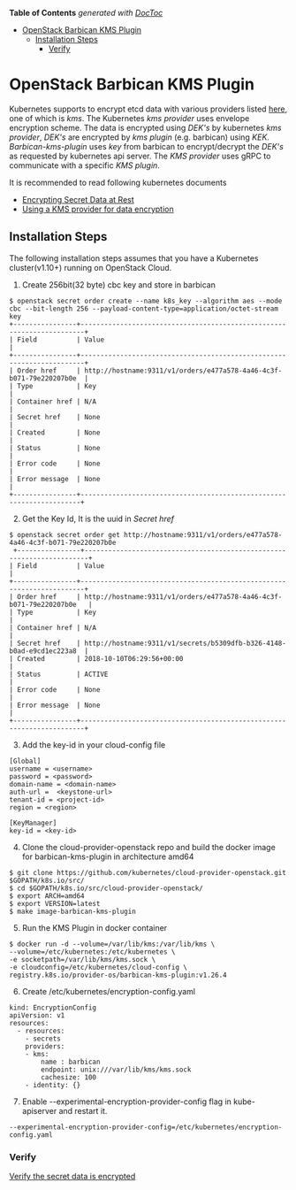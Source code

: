 <!-- START doctoc generated TOC please keep comment here to allow auto update -->
<!-- DON'T EDIT THIS SECTION, INSTEAD RE-RUN doctoc TO UPDATE -->
**Table of Contents**  *generated with [DocToc](https://github.com/thlorenz/doctoc)*

- [OpenStack Barbican KMS Plugin](#openstack-barbican-kms-plugin)
  - [Installation Steps](#installation-steps)
    - [Verify](#verify)

<!-- END doctoc generated TOC please keep comment here to allow auto update -->

# OpenStack Barbican KMS Plugin
Kubernetes supports to encrypt etcd data with various providers listed [here](https://kubernetes.io/docs/tasks/administer-cluster/encrypt-data/#providers), one of which is *kms*. The Kubernetes *kms provider* uses envelope encryption scheme. The data is encrypted using *DEK's* by kubernetes *kms provider*, *DEK's* are encrypted by *kms plugin* (e.g. barbican) using *KEK*. *Barbican-kms-plugin* uses *key* from barbican to encrypt/decrypt the *DEK's* as requested by kubernetes api server. 
The *KMS provider* uses gRPC to communicate with a specific *KMS plugin*.

It is recommended to read following kubernetes documents  

* [Encrypting Secret Data at Rest](https://kubernetes.io/docs/tasks/administer-cluster/encrypt-data/#verifying-that-data-is-encrypted)  
* [Using a KMS provider for data encryption](https://kubernetes.io/docs/tasks/administer-cluster/kms-provider/)

## Installation Steps
The following installation steps assumes that you have a Kubernetes cluster(v1.10+) running on OpenStack Cloud.

1. Create 256bit(32 byte) cbc key and store in barbican
```
$ openstack secret order create --name k8s_key --algorithm aes --mode cbc --bit-length 256 --payload-content-type=application/octet-stream key
+----------------+-----------------------------------------------------------------------+
| Field          | Value                                                                 |
+----------------+-----------------------------------------------------------------------+
| Order href     | http://hostname:9311/v1/orders/e477a578-4a46-4c3f-b071-79e220207b0e  |
| Type           | Key                                                                  |
| Container href | N/A                                                                  |
| Secret href    | None                                                                 |
| Created        | None                                                                 |
| Status         | None                                                                 |
| Error code     | None                                                                 |
| Error message  | None                                                                 |
+----------------+----------------------------------------------------------------------+
```

2. Get the Key Id, It is the uuid in *Secret href*
```
$ openstack secret order get http://hostname:9311/v1/orders/e477a578-4a46-4c3f-b071-79e220207b0e
 +----------------+-----------------------------------------------------------------------+
| Field          | Value                                                                 |
+----------------+-----------------------------------------------------------------------+
| Order href     | http://hostname:9311/v1/orders/e477a578-4a46-4c3f-b071-79e220207b0e   |
| Type           | Key                                                                   |
| Container href | N/A                                                                   |
| Secret href    | http://hostname:9311/v1/secrets/b5309dfb-b326-4148-b0ad-e9cd1ec223a8  |
| Created        | 2018-10-10T06:29:56+00:00                                             |
| Status         | ACTIVE                                                                |
| Error code     | None                                                                  |
| Error message  | None                                                                  |
+----------------+-----------------------------------------------------------------------+
```

3. Add the key-id in your cloud-config file
```
[Global]
username = <username>
password = <password>
domain-name = <domain-name>
auth-url =  <keystone-url>
tenant-id = <project-id>
region = <region>

[KeyManager]
key-id = <key-id>
```

4. Clone the cloud-provider-openstack repo and build the docker image for barbican-kms-plugin in architecture amd64
```
$ git clone https://github.com/kubernetes/cloud-provider-openstack.git $GOPATH/k8s.io/src/
$ cd $GOPATH/k8s.io/src/cloud-provider-openstack/
$ export ARCH=amd64
$ export VERSION=latest
$ make image-barbican-kms-plugin
```

5. Run the KMS Plugin in docker container
```
$ docker run -d --volume=/var/lib/kms:/var/lib/kms \
--volume=/etc/kubernetes:/etc/kubernetes \
-e socketpath=/var/lib/kms/kms.sock \
-e cloudconfig=/etc/kubernetes/cloud-config \
registry.k8s.io/provider-os/barbican-kms-plugin:v1.26.4
```
6. Create /etc/kubernetes/encryption-config.yaml
```
kind: EncryptionConfig
apiVersion: v1
resources:
  - resources:
    - secrets
    providers:
    - kms:
        name : barbican
        endpoint: unix:///var/lib/kms/kms.sock
        cachesize: 100
    - identity: {}
 ```
7. Enable --experimental-encryption-provider-config flag in kube-apiserver and restart it.
```
--experimental-encryption-provider-config=/etc/kubernetes/encryption-config.yaml
```

### Verify
[Verify the secret data is encrypted](https://kubernetes.io/docs/tasks/administer-cluster/encrypt-data/#verifying-that-data-is-encrypted
)
